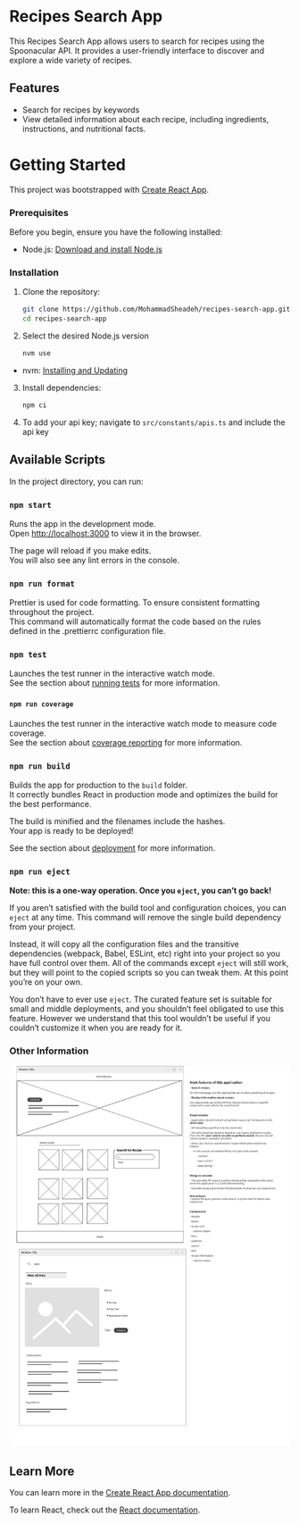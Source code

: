 # Recipes Search App

This Recipes Search App allows users to search for recipes using the Spoonacular API. It
provides a user-friendly interface to discover and explore a wide variety of recipes.

## Features

- Search for recipes by keywords
- View detailed information about each recipe, including ingredients, instructions, and
  nutritional facts.

# Getting Started

This project was bootstrapped with
[Create React App](https://github.com/facebook/create-react-app).

### Prerequisites

Before you begin, ensure you have the following installed:

- Node.js: [Download and install Node.js](https://nodejs.org/)

### Installation

1. Clone the repository:

   ```bash
   git clone https://github.com/MohammadSheadeh/recipes-search-app.git
   cd recipes-search-app
   ```

2. Select the desired Node.js version
   ```bash
   nvm use
   ```
- nvm: [Installing and Updating](https://github.com/nvm-sh/nvm#installing-and-updating)

3. Install dependencies:
   ```bash
   npm ci
   ```

3. To add your api key; navigate to `src/constants/apis.ts` and include the api key

## Available Scripts

In the project directory, you can run:

### `npm start`

Runs the app in the development mode.\
Open [http://localhost:3000](http://localhost:3000) to view it in the browser.

The page will reload if you make edits.\
You will also see any lint errors in the console.

### `npm run format`

Prettier is used for code formatting. To ensure consistent formatting throughout the project.\
This command will automatically format the code based on the rules defined in the .prettierrc configuration
file.

### `npm test`

Launches the test runner in the interactive watch mode.\
See the section about [running tests](https://facebook.github.io/create-react-app/docs/running-tests)
for more information.

#### `npm run coverage`

Launches the test runner in the interactive watch mode to measure code coverage.\
See the section about [coverage reporting](https://create-react-app.dev/docs/running-tests/#coverage-reporting)
for more information.

### `npm run build`

Builds the app for production to the `build` folder.\
It correctly bundles React in production mode and optimizes the build for the best performance.

The build is minified and the filenames include the hashes.\
Your app is ready to be deployed!

See the section about [deployment](https://facebook.github.io/create-react-app/docs/deployment)
for more information.

### `npm run eject`

**Note: this is a one-way operation. Once you `eject`, you can’t go back!**

If you aren’t satisfied with the build tool and configuration choices, you can `eject` at any
time. This command will remove the single build dependency from your project.

Instead, it will copy all the configuration files and the transitive dependencies (webpack,
Babel, ESLint, etc) right into your project so you have full control over them. All of the
commands except `eject` will still work, but they will point to the copied scripts so you can
tweak them. At this point you’re on your own.

You don’t have to ever use `eject`. The curated feature set is suitable for small and middle
deployments, and you shouldn’t feel obligated to use this feature. However we understand that
this tool wouldn’t be useful if you couldn’t customize it when you are ready for it.

### Other Information

<img src="./design.png" alt="system design" />

## Learn More

You can learn more in the
[Create React App documentation](https://facebook.github.io/create-react-app/docs/getting-started).

To learn React, check out the [React documentation](https://reactjs.org/).
